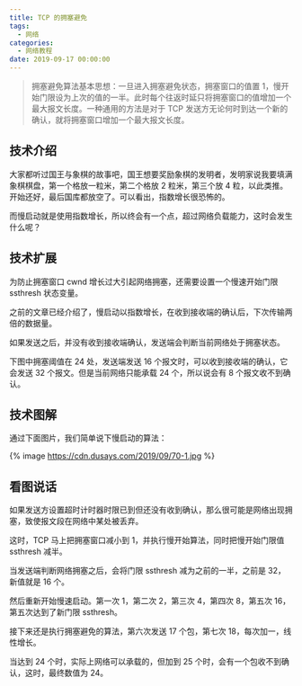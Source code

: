 ```yaml
---
title: TCP 的拥塞避免
tags:
  - 网络
categories:
  - 网络教程
date: 2019-09-17 00:00:00
---
```


> 拥塞避免算法基本思想：一旦进入拥塞避免状态，拥塞窗口的值置 1，慢开始门限设为上次的值的一半。此时每个往返时延只将拥塞窗口的值增加一个最大报文长度。一种通用的方法是对于 TCP 发送方无论何时到达一个新的确认，就将拥塞窗口增加一个最大报文长度。

<!-- more -->

## 技术介绍

大家都听过国王与象棋的故事吧，国王想要奖励象棋的发明者，发明家说我要填满象棋棋盘，第一个格放一粒米，第二个格放 2 粒米，第三个放 4 粒，以此类推。开始还好，最后国库都放空了。可以看出，指数增长很恐怖的。

而慢启动就是使用指数增长，所以终会有一个点，超过网络负载能力，这时会发生什么呢？

## 技术扩展

为防止拥塞窗口 cwnd 增长过大引起网络拥塞，还需要设置一个慢速开始门限 ssthresh 状态变量。

之前的文章已经介绍了，慢启动以指数增长，在收到接收端的确认后，下次传输两倍的数据量。

如果发送之后，并没有收到接收端确认，发送端会判断当前网络处于拥塞状态。

下图中拥塞阈值在 24 处，发送端发送 16 个报文时，可以收到接收端的确认，它会发送 32 个报文。但是当前网络只能承载 24 个，所以说会有 8 个报文收不到确认。

## 技术图解

通过下面图片，我们简单说下慢启动的算法：

{% image https://cdn.dusays.com/2019/09/70-1.jpg %}

## 看图说话

如果发送方设置超时计时器时限已到但还没有收到确认，那么很可能是网络出现拥塞，致使报文段在网络中某处被丢弃。

这时，TCP 马上把拥塞窗口减小到 1，并执行慢开始算法，同时把慢开始门限值 ssthresh 减半。

当发送端判断网络拥塞之后，会将门限 ssthresh 减为之前的一半，之前是 32，新值就是 16 个。

然后重新开始慢速启动。第一次 1，第二次 2，第三次 4，第四次 8，第五次 16，第五次达到了新门限 ssthresh。

接下来还是执行拥塞避免的算法，第六次发送 17 个包，第七次 18，每次加一，线性增长。

当达到 24 个时，实际上网络可以承载的，但加到 25 个时，会有一个包收不到确认，这时，最终数值为 24。
